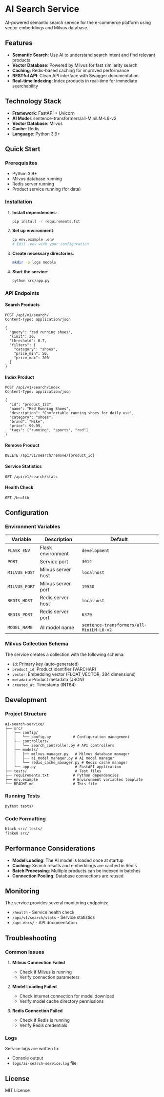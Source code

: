# AI Search Service

AI-powered semantic search service for the e-commerce platform using vector embeddings and Milvus database.

## Features

- **Semantic Search**: Use AI to understand search intent and find relevant products
- **Vector Database**: Powered by Milvus for fast similarity search
- **Caching**: Redis-based caching for improved performance
- **RESTful API**: Clean API interface with Swagger documentation
- **Real-time Indexing**: Index products in real-time for immediate searchability

## Technology Stack

- **Framework**: FastAPI + Uvicorn
- **AI Model**: sentence-transformers/all-MiniLM-L6-v2
- **Vector Database**: Milvus
- **Cache**: Redis
- **Language**: Python 3.9+

## Quick Start

### Prerequisites

- Python 3.9+
- Milvus database running
- Redis server running
- Product service running (for data)

### Installation

1. **Install dependencies**:
   ```bash
   pip install -r requirements.txt
   ```

2. **Set up environment**:
   ```bash
   cp env.example .env
   # Edit .env with your configuration
   ```

3. **Create necessary directories**:
   ```bash
   mkdir -p logs models
   ```

4. **Start the service**:
   ```bash
   python src/app.py
   ```

### API Endpoints

#### Search Products
```http
POST /api/v1/search/
Content-Type: application/json

{
  "query": "red running shoes",
  "limit": 20,
  "threshold": 0.7,
  "filters": {
    "category": "shoes",
    "price_min": 50,
    "price_max": 200
  }
}
```

#### Index Product
```http
POST /api/v1/search/index
Content-Type: application/json

{
  "id": "product_123",
  "name": "Red Running Shoes",
  "description": "Comfortable running shoes for daily use",
  "category": "shoes",
  "brand": "Nike",
  "price": 99.99,
  "tags": ["running", "sports", "red"]
}
```

#### Remove Product
```http
DELETE /api/v1/search/remove/{product_id}
```

#### Service Statistics
```http
GET /api/v1/search/stats
```

#### Health Check
```http
GET /health
```

## Configuration

### Environment Variables

| Variable | Description | Default |
|----------|-------------|---------|
| `FLASK_ENV` | Flask environment | `development` |
| `PORT` | Service port | `3014` |
| `MILVUS_HOST` | Milvus server host | `localhost` |
| `MILVUS_PORT` | Milvus server port | `19530` |
| `REDIS_HOST` | Redis server host | `localhost` |
| `REDIS_PORT` | Redis server port | `6379` |
| `MODEL_NAME` | AI model name | `sentence-transformers/all-MiniLM-L6-v2` |

### Milvus Collection Schema

The service creates a collection with the following schema:

- `id`: Primary key (auto-generated)
- `product_id`: Product identifier (VARCHAR)
- `vector`: Embedding vector (FLOAT_VECTOR, 384 dimensions)
- `metadata`: Product metadata (JSON)
- `created_at`: Timestamp (INT64)

## Development

### Project Structure

```
ai-search-service/
├── src/
│   ├── config/
│   │   └── config.py          # Configuration management
│   ├── controllers/
│   │   └── search_controller.py # API controllers
│   ├── models/
│   │   ├── milvus_manager.py   # Milvus database manager
│   │   ├── ai_model_manager.py # AI model manager
│   │   └── redis_cache_manager.py # Redis cache manager
│   └── app.py                  # FastAPI application
├── tests/                      # Test files
├── requirements.txt           # Python dependencies
├── env.example                # Environment variables template
└── README.md                  # This file
```

### Running Tests

```bash
pytest tests/
```

### Code Formatting

```bash
black src/ tests/
flake8 src/
```

## Performance Considerations

- **Model Loading**: The AI model is loaded once at startup
- **Caching**: Search results and embeddings are cached in Redis
- **Batch Processing**: Multiple products can be indexed in batches
- **Connection Pooling**: Database connections are reused

## Monitoring

The service provides several monitoring endpoints:

- `/health` - Service health check
- `/api/v1/search/stats` - Service statistics
- `/api-docs/` - API documentation

## Troubleshooting

### Common Issues

1. **Milvus Connection Failed**
   - Check if Milvus is running
   - Verify connection parameters

2. **Model Loading Failed**
   - Check internet connection for model download
   - Verify model cache directory permissions

3. **Redis Connection Failed**
   - Check if Redis is running
   - Verify Redis credentials

### Logs

Service logs are written to:
- Console output
- `logs/ai-search-service.log` file

## License

MIT License
